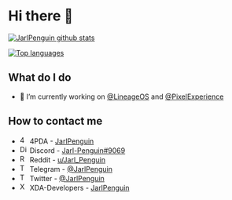 # Hi there 👋
[![JarlPenguin github stats](https://github-readme-stats.vercel.app/api?username=JarlPenguin&show_icons=true&include_all_commits=true&theme=tokyonight)](https://github.com/JarlPenguin)

[![Top languages](https://github-readme-stats.vercel.app/api/top-langs/?username=JarlPenguin&layout=compact&langs_count=10&theme=tokyonight)](https://github.com/JarlPenguin)

## What do I do
- 🔨 I’m currently working on [@LineageOS](https://github.com/LineageOS) and [@PixelExperience](https://github.com/PixelExperience)

## How to contact me
- <img src="https://pbs.twimg.com/profile_images/1229405547050524683/mLrLsHAB_400x400.png" alt="4PDA" width="16"/> 4PDA - [JarlPenguin](https://4pda.ru/forum/index.php?showuser=8632649)
- <img src="https://www.vectorlogo.zone/logos/discordapp/discordapp-icon.svg" alt="Discord" width="16"/> Discord - [Jarl-Penguin#9069](https://discord.gg/VVuZHqT)
- <img src="https://www.vectorlogo.zone/logos/reddit/reddit-icon.svg" alt="Reddit" width="16"/> Reddit - [u/Jarl_Penguin](https://reddit.com/u/Jarl_Penguin)
- <img src="https://www.vectorlogo.zone/logos/telegram/telegram-icon.svg" alt="Telegram" width="16"/> Telegram - [@JarlPenguin](https://t.me/JarlPenguin)
- <img src="https://www.vectorlogo.zone/logos/twitter/twitter-icon.svg" alt="Twitter" width="16"/> Twitter - [@JarlPenguin](https://twitter.com/JarlPenguin)
- <img src="https://scontent.fhel3-1.fna.fbcdn.net/v/t1.0-9/120968604_10157792325131302_7014261584916210311_o.jpg?_nc_cat=1&ccb=1-3&_nc_sid=973b4a&_nc_ohc=uIw8TuBYflYAX_i1G0C&_nc_ht=scontent.fhel3-1.fna&oh=36be29d2b5c009788efcd61183700363&oe=6071D3A7" alt="XDA-Developers" width="16"/> XDA-Developers - [JarlPenguin](https://forum.xda-developers.com/m/jarlpenguin.9506129)
